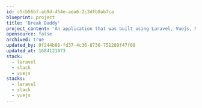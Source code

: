 ```yaml
---
id: c5cb56bf-ab9d-454e-aea6-2c3dfb8ab7ca
blueprint: project
title: 'Break Daddy'
project_content: 'An application that was built using Laravel, Vuejs, Moment.js, and using the Slack API. It allowed a company to automate their breaks to ensure that the supervisors were free to do what they needed to do. E.g.: paperwork, speaking with agents, etc.  As I no longer work with the company the code has been archived and remains closed source, and owned by that company.'
opensource: false
archived: true
updated_by: 9f244b88-fd37-4c36-8736-751289f47f08
updated_at: 1684121873
stack:
  - laravel
  - slack
  - vuejs
stacks:
  - laravel
  - slack
  - vuejs
---
```

